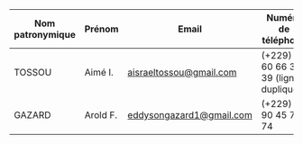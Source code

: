 | Nom patronymique | Prénom | Email | Numéro de téléphone |
|---|---|---|---|
| TOSSOU | Aimé I. | aisraeltossou@gmail.com | (+229) 01 60 66 39 39 (ligne à dupliquée)|
| GAZARD | Arold F. | eddysongazard1@gmail.com | (+229) 01 90 45 72 74